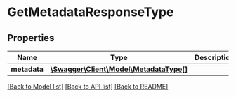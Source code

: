 # GetMetadataResponseType

## Properties
Name | Type | Description | Notes
------------ | ------------- | ------------- | -------------
**metadata** | [**\Swagger\Client\Model\MetadataType[]**](MetadataType.md) |  | [optional] 

[[Back to Model list]](../README.md#documentation-for-models) [[Back to API list]](../README.md#documentation-for-api-endpoints) [[Back to README]](../README.md)


